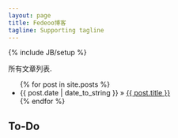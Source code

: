 ```yaml
---
layout: page
title: Fedeoo博客
tagline: Supporting tagline
---
```

{% include JB/setup %}

所有文章列表.

<ul class="posts">
  {% for post in site.posts %}
    <li><span>{{ post.date | date_to_string }}</span> &raquo; <a href="{{ BASE_PATH }}{{ post.url }}">{{ post.title }}</a></li>
  {% endfor %}
</ul>

## To-Do

